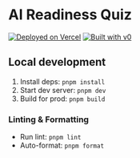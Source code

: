 # AI Readiness Quiz

[![Deployed on Vercel](https://img.shields.io/badge/Deployed%20on-Vercel-black?style=for-the-badge&logo=vercel)](https://vercel.com/ciara-s-projects/v0-aiq-quiz-build)
[![Built with v0](https://img.shields.io/badge/Built%20with-v0.dev-black?style=for-the-badge)](https://v0.dev/chat/projects/jSqU7id4QVL)

## Local development

1. Install deps: `pnpm install`
2. Start dev server: `pnpm dev`
3. Build for prod: `pnpm build`

### Linting & Formatting

- Run lint: `pnpm lint`
- Auto-format: `pnpm format`

